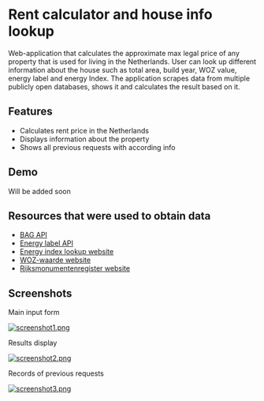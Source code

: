 
# Rent calculator and house info lookup

Web-application that calculates the approximate max legal price of any property that is used for living in the Netherlands. User can look up different information about the house such as total area, build year, WOZ value, energy label and energy Index. The application scrapes data from multiple publicly open databases, shows it and calculates the result based on it.


## Features

- Calculates rent price in the Netherlands
- Displays information about the property
- Shows all previous requests with according info

## Demo

Will be added soon

## Resources that were used to obtain data

- <a href="https://www.kadaster.nl/zakelijk/producten/adressen-en-gebouwen/bag-api-individuele-bevragingen">BAG API</a>
- <a href="https://epbdwebservices.rvo.nl/">Energy label API</a>
- <a href="https://www.ep-online.nl/Energylabel/Search">Energy index lookup website</a>
- <a href="https://www.wozwaardeloket.nl/">WOZ-waarde website</a>
- <a href="https://monumentenregister.cultureelerfgoed.nl/">Rijksmonumentenregister website</a>

## Screenshots
Main input form

[![screenshot1.png](https://i.postimg.cc/fb4jHN5j/screenshot1.png)](https://postimg.cc/Xr8CJtRp)

Results display

[![screenshot2.png](https://i.postimg.cc/K8RSFnPv/screenshot2.png)](https://postimg.cc/NKqPk2CW)

Records of previous requests

[![screenshot3.png](https://i.postimg.cc/xTGBK9QH/screenshot3.png)](https://postimg.cc/2V6HYRV8)




